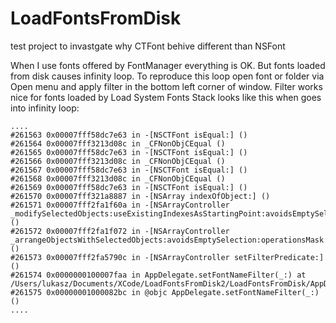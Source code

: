 # LoadFontsFromDisk
test project to invastgate why CTFont behive different than NSFont

When I use fonts offered by FontManager everything is OK. But fonts loaded from disk causes infinity loop.
To reproduce this loop open font or folder via Open menu and apply filter in the bottom left corner of window.
Filter works nice for fonts loaded by Load System Fonts
Stack looks like this when goes into infinity loop:
```
....
#261563	0x00007fff58dc7e63 in -[NSCTFont isEqual:] ()
#261564	0x00007fff3213d08c in _CFNonObjCEqual ()
#261565	0x00007fff58dc7e63 in -[NSCTFont isEqual:] ()
#261566	0x00007fff3213d08c in _CFNonObjCEqual ()
#261567	0x00007fff58dc7e63 in -[NSCTFont isEqual:] ()
#261568	0x00007fff3213d08c in _CFNonObjCEqual ()
#261569	0x00007fff58dc7e63 in -[NSCTFont isEqual:] ()
#261570	0x00007fff321a8887 in -[NSArray indexOfObject:] ()
#261571	0x00007fff2fa1f60a in -[NSArrayController _modifySelectedObjects:useExistingIndexesAsStartingPoint:avoidsEmptySelection:addOrRemove:sendObserverNotifications:forceUpdate:] ()
#261572	0x00007fff2fa1f072 in -[NSArrayController _arrangeObjectsWithSelectedObjects:avoidsEmptySelection:operationsMask:useBasis:] ()
#261573	0x00007fff2fa5790c in -[NSArrayController setFilterPredicate:] ()
#261574	0x0000000100007faa in AppDelegate.setFontNameFilter(_:) at /Users/lukasz/Documents/XCode/LoadFontsFromDisk2/LoadFontsFromDisk/AppDelegate.swift:71
#261575	0x00000001000082bc in @objc AppDelegate.setFontNameFilter(_:) ()
....
```
